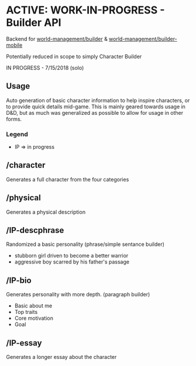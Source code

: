 # ACTIVE: WORK-IN-PROGRESS - Builder API

Backend for [world-management/builder](https://github.com/chocoluffer/world_management) & [world-management/builder-mobile](https://github.com/chocoluffer/world_management_mobile)

Potentially reduced in scope to simply Character Builder

IN PROGRESS - 7/15/2018 (solo)

## Usage

Auto generation of basic character information to help inspire characters, or to provide quick details mid-game. This is mainly geared towards usage in D&D, but as much was generalized as possible to allow for usage in other forms.

### Legend
- IP => in progress

## /character

Generates a full character from the four categories

## /physical

Generates a physical description

## /IP-descphrase

Randomized a basic personality (phrase/simple sentance builder)
- stubborn girl driven to become a better warrior
- aggressive boy scarred by his father's passage

## /IP-bio

Generates personality with more depth. (paragraph builder)
- Basic about me
- Top traits
- Core motivation
- Goal

## /IP-essay

Generates a longer essay about the character
